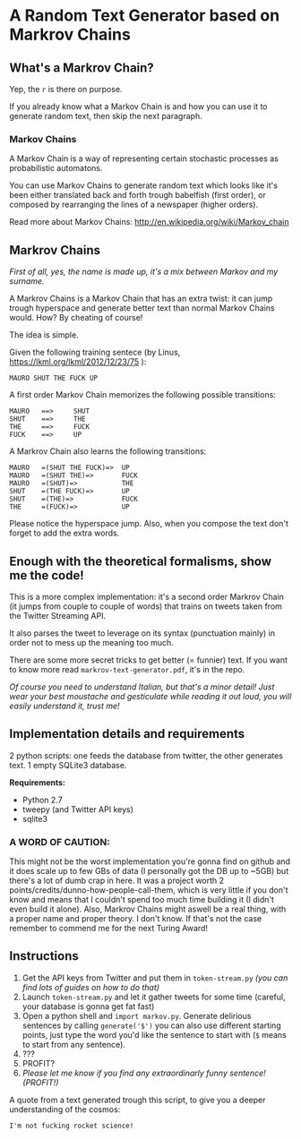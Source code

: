 A Random Text Generator based on Markrov Chains
===============================================

What's a Markrov Chain?
-----------------------

Yep, the `r` is there on purpose.

If you already know what a Markov Chain is and 
how you can use it to generate random text, 
then skip the next paragraph.

### Markov Chains ###
A Markov Chain is a way of representing certain 
stochastic processes as probabilistic automatons.

You can use Markov Chains to generate random text 
which looks like it's been either translated back and 
forth trough babelfish (first order), 
or composed by rearranging the lines of a newspaper (higher orders).

Read more about Markov Chains:
http://en.wikipedia.org/wiki/Markov_chain

## Markrov Chains ##

*First of all, yes, the name is made up, it's a mix between Markov and my surname.*

A Markrov Chains is a Markov Chain that has an 
extra twist: it can jump trough hyperspace and
generate better text than normal Markov Chains would.
How? By cheating of course!

The idea is simple.

Given the following training sentece (by Linus, https://lkml.org/lkml/2012/12/23/75 ):

`MAURO SHUT THE FUCK UP`

A first order Markov Chain memorizes the following 
possible transitions:

	MAURO 	==> 	SHUT
	SHUT 	==> 	THE
	THE 	==> 	FUCK
	FUCK 	==> 	UP

A Markrov Chain also learns the following transitions:

	MAURO 	=(SHUT THE FUCK)=>	UP
	MAURO	=(SHUT THE)=>		FUCK
	MAURO	=(SHUT)=>			THE
	SHUT	=(THE FUCK)=> 		UP
	SHUT	=(THE)=>			FUCK
	THE 	=(FUCK)=>			UP

Please notice the hyperspace jump. Also, when you compose 
the text don't forget to add the extra words.

## Enough with the theoretical formalisms, show me the code! ##

This is a more complex implementation: it's a second order 
Markrov Chain (it jumps from couple to couple of words) 
that trains on tweets taken from the Twitter Streaming API.

It also parses the tweet to leverage on its syntax 
(punctuation mainly) in order not to mess up the meaning too much.

There are some more secret tricks to get better (= funnier) text. 
If you want to know more read `markrov-text-generator.pdf`, it's in the repo.


*Of course you need to understand Italian, but that's a minor detail! 
Just wear your best moustache and gesticulate while reading it out loud, you will easily understand it, trust me!*

## Implementation details and requirements ##
2 python scripts: one feeds the database from twitter, the other generates text.
1 empty SQLite3 database.

**Requirements:** 
- Python 2.7
- tweepy (and Twitter API keys)
- sqlite3


### A WORD OF CAUTION: ###
This might not be the worst implementation you're gonna find 
on github and it does scale up to few GBs of data 
(I personally got the DB up to ~5GB) but there's a lot of dumb crap in here.
It was a project worth 2 points/credits/dunno-how-people-call-them, 
which is very little if you don't know and means that I couldn't spend too much time building it (I didn't even build it alone).
Also, Markrov Chains might aswell be a real thing, with a proper name
and proper theory. I don't know. If that's not the case remember 
to commend me for the next Turing Award!


## Instructions ##

1. Get the API keys from Twitter and put them in `token-stream.py` *(you can find lots of guides on how to do that)*
2. Launch `token-stream.py` and let it gather tweets for some time (careful, your database is gonna get fat fast)
3. Open a python shell and `import markov.py`. Generate delirious sentences by calling `generate('$')` you can also use different starting points, just type the word you'd like the sentence to start with (`$` means to start from any sentence).
4. ???
5. PROFIT?
6. *Please let me know if you find any extraordinarly funny sentence! (PROFIT!)*

A quote from a text generated trough this script, to give you a deeper understanding of the cosmos:
	
	I'm not fucking rocket science!


